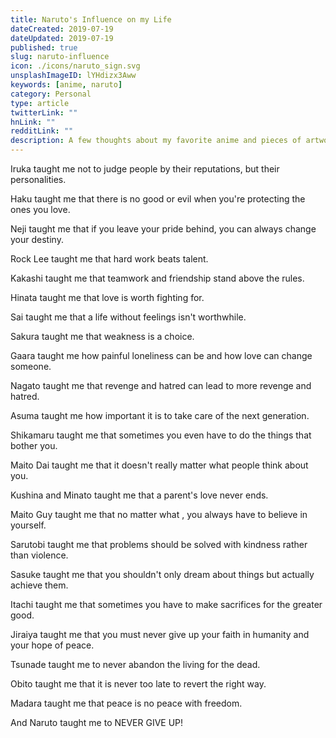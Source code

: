 ```yaml
---
title: Naruto's Influence on my Life
dateCreated: 2019-07-19
dateUpdated: 2019-07-19
published: true
slug: naruto-influence
icon: ./icons/naruto_sign.svg
unsplashImageID: lYHdizx3Aww
keywords: [anime, naruto]
category: Personal
type: article
twitterLink: ""
hnLink: ""
redditLink: ""
description: A few thoughts about my favorite anime and pieces of artwork in general. Mainly, how it impacted my life.
---
```


Iruka taught me not to judge people by their reputations, but their personalities.

Haku taught me that there is no good or evil when you're protecting the ones you love.

Neji taught me that if you leave your pride behind, you can always change your destiny.

Rock Lee taught me that hard work beats talent.

Kakashi taught me that teamwork and friendship stand above the rules.

Hinata taught me that love is worth fighting for.

Sai taught me that a life without feelings isn't worthwhile.

Sakura taught me that weakness is a choice.

Gaara taught me how painful loneliness can be and how love can change someone.

Nagato taught me that revenge and hatred can lead to more revenge and hatred.

Asuma taught me how important it is to take care of the next generation.

Shikamaru taught me that sometimes you even have to do the things that bother you.

Maito Dai taught me that it doesn't really matter what people think about you.

Kushina and Minato taught me that a parent's love never ends.

Maito Guy taught me that no matter what , you always have to believe in yourself.

Sarutobi taught me that problems should be solved with kindness rather than violence.

Sasuke taught me that you shouldn't only dream about things but actually achieve them.

Itachi taught me that sometimes you have to make sacrifices for the greater good.

Jiraiya taught me that you must never give up your faith in humanity and your hope of peace.

Tsunade taught me to never abandon the living for the dead.

Obito taught me that it is never too late to revert the right way.

Madara taught me that peace is no peace with freedom.

And Naruto taught me to NEVER GIVE UP!

